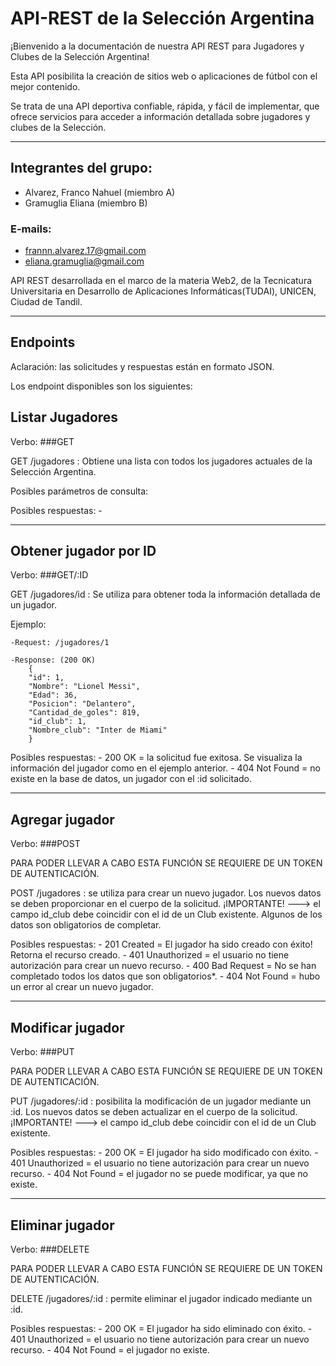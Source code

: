 # API-REST de la Selección Argentina

¡Bienvenido a la documentación de nuestra API REST para Jugadores y Clubes de la Selección Argentina!

Esta API posibilita la creación de sitios web o aplicaciones de fútbol con el mejor contenido.

Se trata de una API deportiva confiable, rápida, y fácil de implementar, que ofrece servicios para acceder a información detallada sobre jugadores y clubes de la Selección.

---------

## Integrantes del grupo:
- Alvarez, Franco Nahuel (miembro A)
- Gramuglia Eliana (miembro B)

### E-mails:
- frannn.alvarez.17@gmail.com
- eliana.gramuglia@gmail.com


API REST desarrollada en el marco de la materia Web2, de la Tecnicatura Universitaria en Desarrollo de Aplicaciones Informáticas(TUDAI), UNICEN, Ciudad de Tandil.


---------

## Endpoints

Aclaración: las solicitudes y respuestas están en formato JSON.

Los endpoint disponibles son los siguientes:



## Listar Jugadores

Verbo: ###GET

GET /jugadores : Obtiene una lista con todos los jugadores actuales de la Selección Argentina.

Posibles parámetros de consulta:


Posibles respuestas:
    - 

---------

## Obtener jugador por ID

Verbo: ###GET/:ID

GET /jugadores/id : Se utiliza para obtener toda la información detallada de un jugador.

Ejemplo:

    -Request: /jugadores/1

    -Response: (200 OK)
        {
        "id": 1,
        "Nombre": "Lionel Messi",
        "Edad": 36,
        "Posicion": "Delantero",
        "Cantidad_de_goles": 819,
        "id_club": 1,
        "Nombre_club": "Inter de Miami"
        }

Posibles respuestas:
    - 200 OK = la solicitud fue exitosa. Se visualiza la información del jugador como en el ejemplo anterior.
    - 404 Not Found = no existe en la base de datos, un jugador con el :id solicitado. 

---------

## Agregar jugador

Verbo: ###POST

PARA PODER LLEVAR A CABO ESTA FUNCIÓN SE REQUIERE DE UN TOKEN DE AUTENTICACIÓN.

POST /jugadores : se utiliza para crear un nuevo jugador. Los nuevos datos se deben proporcionar en el cuerpo de la solicitud.
    ¡IMPORTANTE! --->  el campo id_club debe coincidir con el id de un Club existente.
    Algunos de los datos son obligatorios de completar.

Posibles respuestas:
    - 201 Created = El jugador ha sido creado con éxito! Retorna el recurso creado.
    - 401 Unauthorized = el usuario no tiene autorización para crear un nuevo recurso.
    - 400 Bad Request = No se han completado todos los datos que son obligatorios*.
    - 404 Not Found = hubo un error al crear un nuevo jugador.


---------

## Modificar jugador

Verbo: ###PUT

PARA PODER LLEVAR A CABO ESTA FUNCIÓN SE REQUIERE DE UN TOKEN DE AUTENTICACIÓN.

PUT /jugadores/:id : posibilita la modificación de un jugador mediante un :id. Los nuevos datos se deben actualizar en el cuerpo de la solicitud.
    ¡IMPORTANTE! --->  el campo id_club debe coincidir con el id de un Club existente.


Posibles respuestas:
    - 200 OK = El jugador ha sido modificado con éxito.
    - 401 Unauthorized = el usuario no tiene autorización para crear un nuevo recurso.
    - 404 Not Found = el jugador no se puede modificar, ya que no existe.


---------

## Eliminar jugador

Verbo: ###DELETE

PARA PODER LLEVAR A CABO ESTA FUNCIÓN SE REQUIERE DE UN TOKEN DE AUTENTICACIÓN.

DELETE /jugadores/:id : permite eliminar el jugador indicado mediante un :id.


Posibles respuestas:
    - 200 OK = El jugador ha sido eliminado con éxito.
    - 401 Unauthorized = el usuario no tiene autorización para crear un nuevo recurso.
    - 404 Not Found = el jugador no existe.



